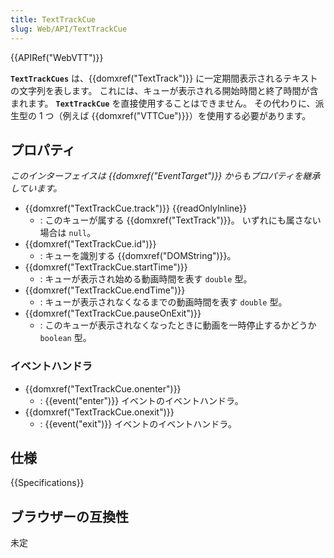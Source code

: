 ```yaml
---
title: TextTrackCue
slug: Web/API/TextTrackCue
---
```


{{APIRef("WebVTT")}}

**`TextTrackCues`** は、{{domxref("TextTrack")}} に一定期間表示されるテキストの文字列を表します。 これには、キューが表示される開始時間と終了時間が含まれます。 **`TextTrackCue`** を直接使用することはできません。 その代わりに、派生型の 1 つ（例えば {{domxref("VTTCue")}}）を使用する必要があります。

## プロパティ

_このインターフェイスは {{domxref("EventTarget")}} からもプロパティを継承しています。_

- {{domxref("TextTrackCue.track")}} {{readOnlyInline}}
  - : このキューが属する {{domxref("TextTrack")}}。 いずれにも属さない場合は `null`。
- {{domxref("TextTrackCue.id")}}
  - : キューを識別する {{domxref("DOMString")}}。
- {{domxref("TextTrackCue.startTime")}}
  - : キューが表示され始める動画時間を表す `double` 型。
- {{domxref("TextTrackCue.endTime")}}
  - : キューが表示されなくなるまでの動画時間を表す `double` 型。
- {{domxref("TextTrackCue.pauseOnExit")}}
  - : このキューが表示されなくなったときに動画を一時停止するかどうか `boolean` 型。

### イベントハンドラ

- {{domxref("TextTrackCue.onenter")}}
  - : {{event("enter")}} イベントのイベントハンドラ。
- {{domxref("TextTrackCue.onexit")}}
  - : {{event("exit")}} イベントのイベントハンドラ。

## 仕様

{{Specifications}}

## ブラウザーの互換性

未定
